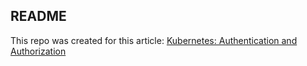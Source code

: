 ## README

This repo was created for this article: [Kubernetes: Authentication and Authorization](https://techsquad.rocks/blog/kubernetes_authentication_and_authorization/)
